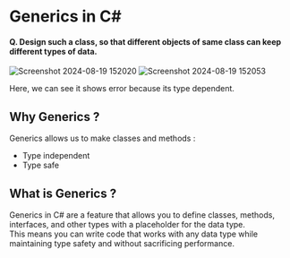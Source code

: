 <h1>Generics in C#</h1>

<h4> Q. Design such a class, so that different objects of same  class  can keep different types of data. </h4>

![Screenshot 2024-08-19 152020](https://github.com/user-attachments/assets/3730cbfa-e410-44dc-8f34-dd6df530c14c) 
![Screenshot 2024-08-19 152053](https://github.com/user-attachments/assets/1e795328-f53e-4cd3-b269-532012a32ca9) <br>

Here, we can see it shows error because its type dependent.

<h2>Why Generics ?</h2>
Generics allows us to make classes and methods : 

<ul>
<li>Type independent </li>
<li>Type safe </li>
</ul>

<h2>What is Generics ? </h2>
Generics in C# are a feature that allows you to define classes, methods, interfaces, and other types with a placeholder for the data type. <br>
This means you can write code that works with any data type while maintaining type safety and without sacrificing performance.
